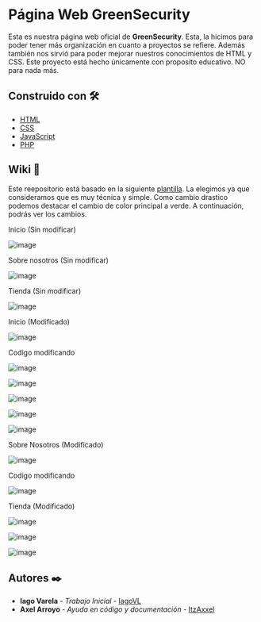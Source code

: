 # Página Web GreenSecurity

Esta es nuestra página web oficial de **GreenSecurity**. Esta, la hicimos para poder tener más organización en cuanto a proyectos se refiere. Además también nos sirvió para
poder mejorar nuestros conocimientos de HTML y CSS. Este proyecto está hecho únicamente con proposito educativo. NO para nada más.


## Construido con 🛠️


* [HTML](https://www.w3schools.com/html/)
* [CSS](https://www.w3schools.com/css/)
* [JavaScript](https://www.javascript.com/)
* [PHP](https://www.php.net/)

## Wiki 📖

Este reepositorio está basado en la siguiente [plantilla](https://www.free-css.com/free-css-templates/page256/it-next). La elegimos ya que consideramos que es muy técnica y simple.
Como cambio drastico podemos destacar el cambio de color principal a verde. A continuación, podrás ver los cambios.

Inicio (Sin modificar)

![image](https://user-images.githubusercontent.com/58775176/117188148-05b41e00-addd-11eb-8edc-edf5dcc0b7f7.png)

Sobre nosotros (Sin modificar)

![image](https://user-images.githubusercontent.com/58775176/117188213-182e5780-addd-11eb-9f8a-991f71672645.png)

Tienda (Sin modificar)

![image](https://user-images.githubusercontent.com/58775176/117188327-3bf19d80-addd-11eb-9b0e-495b29fd644d.png)


Inicio (Modificado)

![image](https://user-images.githubusercontent.com/58775176/117188386-4f046d80-addd-11eb-9cb0-b00718cb1783.png)

Codigo modificando 

![image](https://user-images.githubusercontent.com/58775176/117188653-9559cc80-addd-11eb-850b-9fa13f2d88fa.png)

![image](https://user-images.githubusercontent.com/58775176/117188713-a60a4280-addd-11eb-8e34-d4fefae5d551.png)

![image](https://user-images.githubusercontent.com/58775176/117188767-b4f0f500-addd-11eb-80dd-a6cb0311c5ec.png)

![image](https://user-images.githubusercontent.com/58775176/117188814-c1754d80-addd-11eb-84e3-f20db3f440a1.png)

![image](https://user-images.githubusercontent.com/58775176/117188970-ebc70b00-addd-11eb-951b-0060370899e0.png)


Sobre Nosotros (Modificado)

![image](https://user-images.githubusercontent.com/58775176/117188560-76f3d100-addd-11eb-991e-25112052c681.png)

Codigo modificando

![image](https://user-images.githubusercontent.com/58775176/117189059-0a2d0680-adde-11eb-9d76-368cce1919d3.png)



Tienda (Modificado)

![image](https://user-images.githubusercontent.com/58775176/117188476-63486a80-addd-11eb-9590-df64ec8550da.png)

![image](https://user-images.githubusercontent.com/58775176/117189108-19ac4f80-adde-11eb-83fb-b97c199a9652.png)

![image](https://user-images.githubusercontent.com/58775176/117189159-28930200-adde-11eb-8b3e-4d278910f6b9.png)



## Autores ✒️

* **Iago Varela** - *Trabajo Inicial* - [IagoVL](https://github.com/IagoVL)
* **Axel Arroyo** - *Ayuda en código y documentación* - [ItzAxxel](https://github.com/ItzAxxel)
